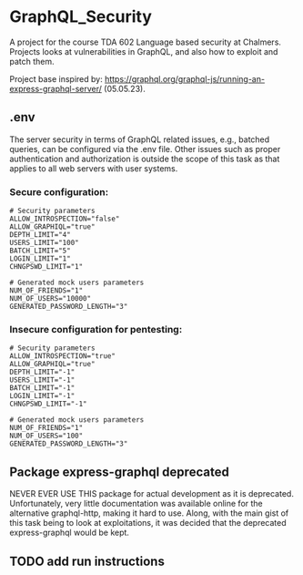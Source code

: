 # GraphQL_Security

A project for the course TDA 602 Language based security at Chalmers. Projects looks at vulnerabilities in GraphQL, and also how to exploit and patch them.

Project base inspired by: https://graphql.org/graphql-js/running-an-express-graphql-server/ (05.05.23).

## .env

The server security in terms of GraphQL related issues, e.g., batched queries, can be configured via the .env file. Other issues such as proper authentication and authorization is outside the scope of this task as that applies to all web servers with user systems.

### Secure configuration:

```
# Security parameters
ALLOW_INTROSPECTION="false"
ALLOW_GRAPHIQL="true"
DEPTH_LIMIT="4"
USERS_LIMIT="100"
BATCH_LIMIT="5"
LOGIN_LIMIT="1"
CHNGPSWD_LIMIT="1"

# Generated mock users parameters
NUM_OF_FRIENDS="1"
NUM_OF_USERS="10000"
GENERATED_PASSWORD_LENGTH="3"
```

### Insecure configuration for pentesting:

```
# Security parameters
ALLOW_INTROSPECTION="true"
ALLOW_GRAPHIQL="true"
DEPTH_LIMIT="-1"
USERS_LIMIT="-1"
BATCH_LIMIT="-1"
LOGIN_LIMIT="-1"
CHNGPSWD_LIMIT="-1"

# Generated mock users parameters
NUM_OF_FRIENDS="1"
NUM_OF_USERS="100"
GENERATED_PASSWORD_LENGTH="3"
```

## Package express-graphql deprecated

NEVER EVER USE THIS package for actual development as it is deprecated. Unfortunately, very little documentation was available online for the alternative graphql-http, making it hard to use. Along, with the main gist of this task being to look at exploitations, it was decided that the deprecated express-graphql would be kept.

## TODO add run instructions
